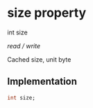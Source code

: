


# size property







int size
  
_<span class="feature">read / write</span>_



<p>Cached size, unit byte</p>



## Implementation

```dart
int size;
```







